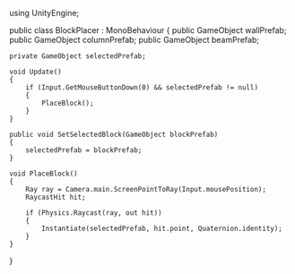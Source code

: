 using UnityEngine;

public class BlockPlacer : MonoBehaviour
{
    public GameObject wallPrefab;
    public GameObject columnPrefab;
    public GameObject beamPrefab;

    private GameObject selectedPrefab;

    void Update()
    {
        if (Input.GetMouseButtonDown(0) && selectedPrefab != null)
        {
            PlaceBlock();
        }
    }

    public void SetSelectedBlock(GameObject blockPrefab)
    {
        selectedPrefab = blockPrefab;
    }

    void PlaceBlock()
    {
        Ray ray = Camera.main.ScreenPointToRay(Input.mousePosition);
        RaycastHit hit;

        if (Physics.Raycast(ray, out hit))
        {
            Instantiate(selectedPrefab, hit.point, Quaternion.identity);
        }
    }
}
